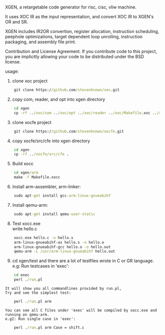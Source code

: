 XGEN, a retargetable code generator for risc, cisc, vliw machine.

It uses XOC IR as the input representation, and convert XOC IR to XGEN's OR and SR.

XGEN includes IR2OR convertion, register allocation, instruction scheduling, peephole optimizations, target dependent loop unrolling, instruction packaging, and assembly file print.

Contribution and License Agreement. If you contribute code to this project, you are implicitly allowing your code to be distributed under the BSD license.

usage:
 1. clone xoc project     
```cmd
    git clone https://github.com/stevenknown/xoc.git
```
 2. copy com, reader, and opt into xgen directory     
```cmd
    cd xgen    
    cp -rf ../xoc/com ../xoc/opt ../xoc/reader ../xoc/Makefile.xoc ../xoc/Makefile.xoc.inc .    
```
 3. clone xocfe project    
```cmd
    git clone https://github.com/stevenknown/xocfe.git
```
 4. copy xocfe/src/cfe into xgen directory       
```cmd
    cd xgen    
    cp -rf ../xocfe/src/cfe .    
```
 5. Build xocc
```cmd
    cd xgen/arm
    make -f Makefile.xocc    
```
 6. Install arm-assembler, arm-linker:    
```cmd
    sudo apt-get install gcc-arm-linux-gnueabihf    
```
 7. Install qemu-arm:    
```cmd
    sudo apt-get install qemu-user-static       
```
 8. Test xocc.exe       
    write hello.c       
```cmd
    xocc.exe hello.c -o hello.s
    arm-linux-gnueabihf-as hello.s -o hello.o
    arm-linux-gnueabihf-gcc hello.o -o hello.out
    qemu-arm -L /usr/arm-linux-gnueabihf hello.out
```
 9. cd xgen/test and there are a lot of testfiles wrote in C or GR language.      
    e.g: Run testcases in 'exec':     
```cmd
    cd exec     
    perl ./run.pl      
```
    It will show you all commandlines provided by run.pl,    
    Try and see the simplest test:    
```cmd
    perl ./run.pl arm      
```
    You can see all C files under 'exec' will be compiled by xocc.exe and running on qemu-arm.    
    e.g2: Run single case in 'exec':    
```cmd
    perl ./run.pl arm Case = shift.c    
```
